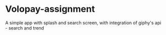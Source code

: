 # Volopay-assignment
A simple app with splash and search screen, with integration of giphy's api - search and trend 
